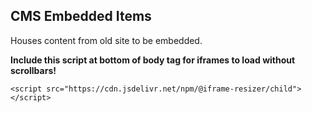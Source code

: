 ## CMS Embedded Items

Houses content from old site to be embedded.

**Include this script at bottom of body tag for iframes to load without scrollbars!**
```
<script src="https://cdn.jsdelivr.net/npm/@iframe-resizer/child"></script>
```
```
```

